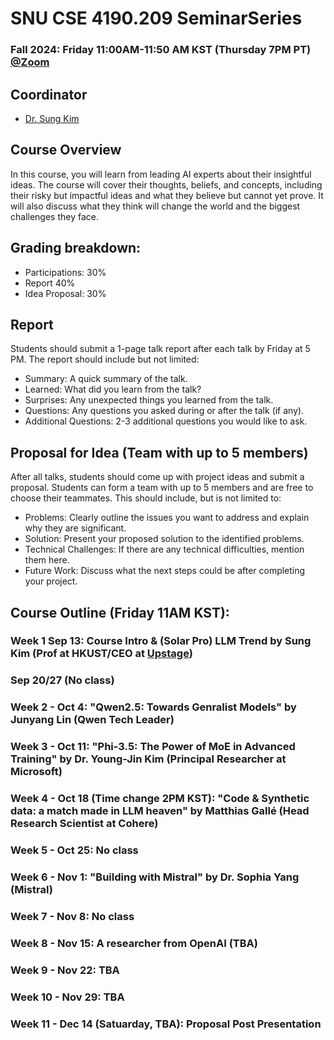 # SNU CSE 4190.209 SeminarSeries
### Fall 2024: Friday 11:00AM-11:50 AM KST (Thursday 7PM PT) [@Zoom](https://snu-ac-kr.zoom.us/j/81289200560?pwd=ydj5ZDvLY5JpfVa4NZTdqQMM7m3jMt.1 )

## Coordinator
* [Dr. Sung Kim](https://scholar.google.com/citations?user=JE_m2UgAAAAJ&hl=en)


## Course Overview
In this course, you will learn from leading AI experts about their insightful ideas. The course will cover their thoughts, beliefs, and concepts, including their risky but impactful ideas and what they believe but cannot yet prove. It will also discuss what they think will change the world and the biggest challenges they face.


## Grading breakdown:

* Participations: 30%
* Report 40%
* Idea Proposal: 30%

## Report
Students should submit a 1-page talk report after each talk by Friday at 5 PM. The report should include but not limited:
* Summary: A quick summary of the talk.
* Learned: What did you learn from the talk?
* Surprises: Any unexpected things you learned from the talk.
* Questions: Any questions you asked during or after the talk (if any).
* Additional Questions: 2-3 additional questions you would like to ask.

## Proposal for Idea (Team with up to 5 members)
After all talks, students should come up with project ideas and submit a proposal. Students can form a team with up to 5 members and are free to choose their teammates. This should include, but is not limited to:
* Problems: Clearly outline the issues you want to address and explain why they are significant.
* Solution: Present your proposed solution to the identified problems.
* Technical Challenges: If there are any technical difficulties, mention them here.
* Future Work: Discuss what the next steps could be after completing your project.

## Course Outline (Friday 11AM KST):

### Week 1 Sep 13: Course Intro & (Solar Pro) LLM Trend by Sung Kim (Prof at HKUST/CEO at [Upstage](https://upstage.ai))

### Sep 20/27 (No class)

### Week 2 - Oct 4: "Qwen2.5: Towards Genralist Models" by Junyang Lin (Qwen Tech Leader)
### Week 3 - Oct 11: "Phi-3.5: The Power of MoE in Advanced Training" by Dr. Young-Jin Kim (Principal Researcher at Microsoft)
### Week 4 - Oct 18 (Time change 2PM KST): "Code & Synthetic data: a match made in LLM heaven" by Matthias Gallé (Head Research Scientist at Cohere)
### Week 5 - Oct 25: No class
### Week 6 - Nov 1: "Building with Mistral" by Dr. Sophia Yang (Mistral)
### Week 7 - Nov 8: No class
### Week 8 - Nov 15: A researcher from OpenAI (TBA)
### Week 9 - Nov 22: TBA
### Week 10 - Nov 29: TBA
### Week 11 - Dec 14 (Satuarday, TBA): Proposal Post Presentation
